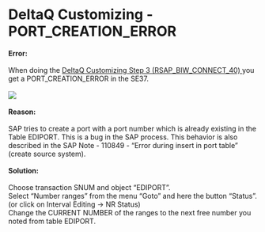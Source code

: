 # DeltaQ Customizing - PORT_CREATION_ERROR

<!--html--><div><b>Error:</b></div><div><br></div><div>When doing the <a href="https://helpcenter.theobald-software.com/xtract-universal/documentation/setup-in-sap/customization-for-deltaq/#execute-the-function-module-rsap_biw_connect_40" target="_blank">DeltaQ Customizing Step 3 (RSAP_BIW_CONNECT_40) </a>you get a PORT_CREATION_ERROR in the SE37.</div><div><br></div><div><img src="https://support.theobald-software.com/helpdesk/File/Get/97033" class="resizable" style="max-width: 100%;"><br></div><div><br></div><div><div><b>Reason:</b></div><div><br></div><div>SAP tries to create a port with a port number which is already existing in the Table EDIPORT. This is a bug in the SAP process. This behavior is also described in the SAP Note - 110849 - “Error during insert in port table” (create source system).</div><div><br></div><div><b>Solution:</b></div><div><br></div><div>Choose transaction SNUM and object “EDIPORT”.</div><div>Select “Number ranges” from the menu “Goto” and here the button “Status”. (or click on Interval Editing -&gt; NR Status)</div><div>Change the CURRENT NUMBER of the ranges to the next free number you noted from table EDIPORT.</div></div>